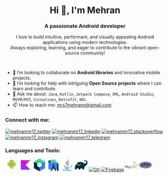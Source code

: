 <h1 align="center">Hi 👋, I'm Mehran</h1>
<h3 align="center">A passionate Android developer</h3>
<p align="center">
  I love to build intuitive, performant, and visually appealing Android applications using modern technologies.
  <br />
  Always exploring, learning, and eager to contribute to the vibrant open-source community!
</p>

<br />

- 👯 I’m looking to collaborate on **Android libraries** and innovative mobile projects.
- 🤝 I’m looking for help with intriguing **Open Source projects** where I can learn and contribute.
- 💬 Ask me about: `Java`, `Kotlin`, `Jetpack Compose`, `XML`, `Android Studio`, `MVVM/MVI`, `Coroutines`, `Retrofit`, etc.
- 📫 How to reach me: <a href="mailto:mrs7mehrann@gmail.com">mrs7mehrann@gmail.com</a>

<h3 align="left">Connect with me:</h3>
<p align="left">
  <a href="https://twitter.com/mehranmr17" target="_blank" rel="noopener noreferrer"><img align="center" src="https://raw.githubusercontent.com/rahuldkjain/github-profile-readme-generator/master/src/images/icons/Social/twitter.svg" alt="mehranmr17_twitter" height="30" width="40" /></a>
  <a href="https://www.linkedin.com/in/mehranmr17" target="_blank" rel="noopener noreferrer"><img align="center" src="https://raw.githubusercontent.com/rahuldkjain/github-profile-readme-generator/master/src/images/icons/Social/linked-in-alt.svg" alt="mehranmr17_linkedin" height="30" width="40" /></a>
  <a href="https://stackoverflow.com/users/21474999/mr17" target="_blank" rel="noopener noreferrer"><img align="center" src="https://raw.githubusercontent.com/rahuldkjain/github-profile-readme-generator/master/src/images/icons/Social/stack-overflow.svg" alt="mehranmr17_stackoverflow" height="30" width="40" /></a>
  <a href="https://instagram.com/mehranmr17" target="_blank" rel="noopener noreferrer"><img align="center" src="https://raw.githubusercontent.com/rahuldkjain/github-profile-readme-generator/master/src/images/icons/Social/instagram.svg" alt="mehranmr17_instagram" height="30" width="40" /></a>
  <a href="https://t.me/mehranmr17" target="_blank" rel="noopener noreferrer"><img align="center" src="https://cdn.jsdelivr.net/npm/simple-icons@v11/icons/telegram.svg" alt="mehranmr17_telegram" height="30" width="40" /></a>
</p>

<h3 align="left">Languages and Tools:</h3>
<p align="left">
  <a href="https://developer.android.com" target="_blank" rel="noopener noreferrer"> <img src="https://raw.githubusercontent.com/devicons/devicon/master/icons/android/android-original-wordmark.svg" alt="Android" width="40" height="40"/></a>
  <a href="https://kotlinlang.org" target="_blank" rel="noopener noreferrer"> <img src="https://raw.githubusercontent.com/devicons/devicon/master/icons/kotlin/kotlin-original.svg" alt="Kotlin" width="40" height="40"/></a>
  <a href="https://developer.android.com/jetpack/compose" target="_blank" rel="noopener noreferrer"> <img src="https://raw.githubusercontent.com/devicons/devicon/develop/icons/jetpackcompose/jetpackcompose-original.svg" alt="Jetpack Compose" width="40" height="40"/></a>
  <a href="https://developer.android.com/studio" target="_blank" rel="noopener noreferrer"> <img src="https://raw.githubusercontent.com/devicons/devicon/master/icons/androidstudio/androidstudio-original.svg" alt="Android Studio" width="40" height="40"/></a>
  <a href="https://www.java.com" target="_blank" rel="noopener noreferrer"> <img src="https://raw.githubusercontent.com/devicons/devicon/master/icons/java/java-original.svg" alt="Java" width="40" height="40"/></a>
  <a href="https://gradle.org/" target="_blank" rel="noopener noreferrer"> <img src="https://raw.githubusercontent.com/devicons/devicon/master/icons/gradle/gradle-original.svg" alt="Gradle" width="40" height="40"/></a>
  <a href="https://git-scm.com/" target="_blank" rel="noopener noreferrer"> <img src="https://www.vectorlogo.zone/logos/git-scm/git-scm-icon.svg" alt="Git" width="40" height="40"/></a>
  <a href="https://firebase.google.com/" target="_blank" rel="noopener noreferrer"> <img src="https://www.vectorlogo.zone/logos/firebase/firebase-icon.svg" alt="Firebase" width="40" height="40"/></a>
  <a href="https://www.mysql.com/" target="_blank" rel="noopener noreferrer"> <img src="https://raw.githubusercontent.com/devicons/devicon/master/icons/mysql/mysql-original-wordmark.svg" alt="MySQL" width="40" height="40"/></a>
  <a href="https://www.php.net" target="_blank" rel="noopener noreferrer"> <img src="https://raw.githubusercontent.com/devicons/devicon/master/icons/php/php-original.svg" alt="PHP" width="40" height="40"/></a>
</p>
